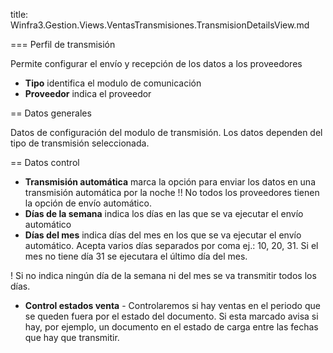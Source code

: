 title: Winfra3.Gestion.Views.VentasTransmisiones.TransmisionDetailsView.md
=== Perfil de transmisión

Permite configurar el envío y recepción de los datos a los proveedores

 * **Tipo** identifica el modulo de comunicación
 * **Proveedor** indica el proveedor

== Datos generales

Datos de configuración del modulo de transmisión. Los datos dependen del tipo de transmisión seleccionada.

== Datos control

 * **Transmisión automática** marca la opción para enviar los datos en una transmisión automática por la noche
 !! No todos los proveedores tienen la opción de envío automático.
 * **Días de la semana** indica los días en las que se va ejecutar el envío automático
 * **Días del mes** indica días del mes en los que se va ejecutar el envío automático.
 Acepta varios días separados por coma ej.: 10, 20, 31. Si el mes no tiene día 31 se ejecutara el último día del mes.

 ! Si no indica ningún día de la semana ni del mes se va transmitir todos los días.

 * **Control estados venta** - Controlaremos si hay ventas en el periodo que se queden fuera por el estado del documento.
 Si esta marcado avisa si hay, por ejemplo, un documento en el estado de carga entre las fechas que hay que transmitir.
